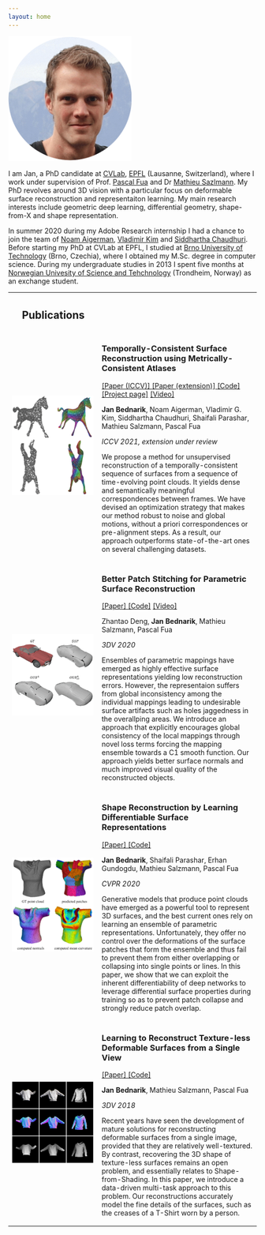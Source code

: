 ```yaml
---
layout: home
---
```

<div>
    <div class="split left">
        <div>
        <img id="pp" width="250" src="imgs/jan_circ.jpg" />
        </div>
    </div>
    <div class="split right">
        <p> I am Jan, a PhD candidate at <a href="https://www.epfl.ch/labs/cvlab/">CVLab</a>, <a href="https://www.epfl.ch/en/">EPFL</a> (Lausanne, Switzerland), where I work under supervision of Prof. <a href="https://people.epfl.ch/pascal.fua/bio">Pascal Fua</a> and Dr <a href="https://people.epfl.ch/mathieu.salzmann">Mathieu Sazlmann</a>. My PhD revolves around 3D vision with a particular focus on deformable surface reconstruction and representaiton learning. My main research interests include geometric deep learning, differential geometry, shape-from-X and shape representation.</p>

<p>
In summer 2020 during my Adobe Research internship I had a chance to join the team of <a href="https://noamaig.github.io/">Noam Aigerman</a>, <a href="http://www.vovakim.com/">Vladimir Kim</a> and <a href="https://www.cse.iitb.ac.in/~sidch/">Siddhartha Chaudhuri</a>. Before starting my PhD at CVLab at EPFL, I studied at <a href="https://www.fit.vut.cz/.en">Brno University of Technology</a> (Brno, Czechia), where I obtained my M.Sc. degree in computer science. During my undergraduate studies in 2013 I spent five months at <a href="https://www.ntnu.no/">Norwegian Univesity of Science and Tehchnology</a> (Trondheim, Norway) as an exchange student.     
        </p>
    </div>
</div>


<table class="invisible_table" >
<tr><th>
<h2 class="spanswhole" style="text-align: center;">Publications</h2>
</th><th></th></tr>

<tr><td  style="padding-right:10px">
    <img id="pub_p_small" src="imgs/teaser_temporally_consistent.png" />
    </td>
    <td>
        <p><h3>Temporally-Consistent Surface Reconstruction using Metrically-Consistent Atlases</h3></p>
        <p><a href="https://arxiv.org/abs/2104.06950">[Paper (ICCV)] </a> <a href="https://arxiv.org/abs/2111.06838">[Paper (extension)] </a> <a href="https://github.com/bednarikjan/temporally_coherent_surface_reconstruction">[Code]</a> <a href="https://bednarikjan.github.io/projects/temp_cons_surf_rec/">[Project page]</a> <a href="https://www.youtube.com/watch?v=P4imXONmtto&t=12s&ab_channel=JanBedna%C5%99%C3%ADk">[Video]</a></p>
        <p><b>Jan Bednarik</b>, Noam Aigerman, Vladimir G. Kim, Siddhartha Chaudhuri, Shaifali Parashar, Mathieu Salzmann, Pascal Fua</p>
        <p><i>ICCV 2021, extension under review</i></p>
        <p>We propose a method for unsupervised reconstruction of a temporally-consistent sequence of surfaces from a sequence of time-evolving point clouds. It yields dense and semantically meaningful correspondences between frames. We have devised an optimization strategy that makes our method robust to noise and global motions, without a priori correspondences or pre-alignment steps. As a result, our approach outperforms state-of-the-art ones on several challenging datasets.</p>
</td></tr>

<tr><td  style="padding-right:10px">
    <img id="pub_p_small" src="imgs/teaser_better_patch_stitching.gif" />
    </td>
    <td>
        <p><h3>Better Patch Stitching for Parametric Surface Reconstruction</h3></p>
        <p><a href="https://arxiv.org/abs/2010.07021">[Paper] </a> <a href="https://github.com/bednarikjan/Better-Patch-Stitching">[Code]</a> <a href="https://crossminds.ai/video/better-patch-stitching-for-parametric-surface-reconstruction-6046f6fcde447367726cf6a0/">[Video]</a></p>
        <p>Zhantao Deng, <b>Jan Bednarik</b>, Mathieu Salzmann, Pascal Fua</p>
        <p><i>3DV 2020</i></p>
        <p>Ensembles of parametric mappings have emerged as highly effective surface representations yielding low reconstruction errors. However, the representaion suffers from global inconsistency among the individual mappings leading to undesirable surface artifacts such as holes jaggedness in the overallping areas. We introduce an approach that explicitly encourages global consistency of the local mappings through novel loss terms forcing the mapping ensemble towards a C1 smooth function. Our approach yields better surface normals and much improved visual quality of the reconstructed objects.</p>
</td></tr>

<tr><td  style="padding-right:10px">
    <img id="pub_p_small" src="imgs/teaser_dsr.png" />
    </td>
    <td>
        <p><h3>Shape Reconstruction by Learning Differentiable Surface Representations</h3></p>
        <p><a href="https://arxiv.org/abs/1911.11227">[Paper] </a> <a href="https://github.com/bednarikjan/differential_surface_representation">[Code]</a> </p>
        <p><b>Jan Bednarik</b>, Shaifali Parashar, Erhan Gundogdu, Mathieu Salzmann, Pascal Fua</p>
        <p><i>CVPR 2020</i></p>
        <p>  Generative models that produce point clouds have emerged as a powerful tool to represent 3D surfaces, and the best current ones rely on learning an ensemble of parametric representations. Unfortunately, they offer no control over the deformations of the surface patches that form the ensemble and thus fail to prevent them from either overlapping or collapsing into single points or lines. In this paper, we show that we can exploit the inherent differentiability of deep networks to leverage differential surface properties during training so as to prevent patch collapse and strongly reduce patch overlap.</p>
</td></tr>

<tr><td  style="padding-right:10px">
    <img id="pub_p_small" src="imgs/teaser_texless.png" />
    </td>
    <td>
        <p><h3>Learning to Reconstruct Texture-less Deformable Surfaces from a Single View</h3></p>
        <p><a href="https://arxiv.org/abs/1803.08908">[Paper] </a> <a href="https://github.com/bednarikjan/texless_defsurf_recon">[Code]</a> </p>
        <p><b>Jan Bednarik</b>, Mathieu Salzmann, Pascal Fua</p>
        <p><i>3DV 2018</i></p>
        <p>Recent years have seen the development of mature solutions for reconstructing deformable surfaces from a single image, provided that they are relatively well-textured. By contrast, recovering the 3D shape of texture-less surfaces remains an open problem, and essentially relates to Shape-from-Shading. In this paper, we introduce a data-driven multi-task approach to this problem. Our reconstructions accurately model the fine details of the surfaces, such as the creases of a T-Shirt worn by a person.</p>
</td></tr>

</table>

